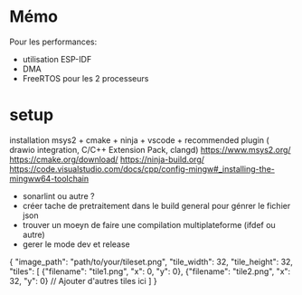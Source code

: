 # Mémo

Pour les performances:
- utilisation ESP-IDF
- DMA
- FreeRTOS pour les 2 processeurs


# setup
installation msys2 + cmake + ninja + vscode + recommended plugin ( drawio integration, C/C++ Extension Pack, clangd)
https://www.msys2.org/
https://cmake.org/download/
https://ninja-build.org/
https://code.visualstudio.com/docs/cpp/config-mingw#_installing-the-mingww64-toolchain

- sonarlint ou autre ?
- créer tache de pretraitement dans le build general pour génrer le fichier json
- trouver un moeyn de faire une compilation multiplateforme (ifdef ou autre)
- gerer le mode dev et release



{
    "image_path": "path/to/your/tileset.png",
    "tile_width": 32,
    "tile_height": 32,
    "tiles": [
        {"filename": "tile1.png", "x": 0, "y": 0},
        {"filename": "tile2.png", "x": 32, "y": 0}
        // Ajouter d'autres tiles ici
    ]
}